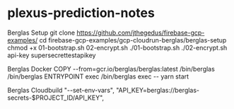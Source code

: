 # plexus-prediction-notes

Berglas Setup
git clone https://github.com/jthegedus/firebase-gcp-examples/
cd firebase-gcp-examples/gcp-cloudrun-berglas/berglas-setup
chmod +x 01-bootstrap.sh 02-encrypt.sh
./01-bootstrap.sh
./02-encrypt.sh api-key supersecrettestapikey

Berglas Docker
COPY --from=gcr.io/berglas/berglas:latest /bin/berglas /bin/berglas
ENTRYPOINT exec /bin/berglas exec -- yarn start

Berglas Cloudbuild
"--set-env-vars",
"API_KEY=berglas://berglas-secrets-$PROJECT_ID/API_KEY",
